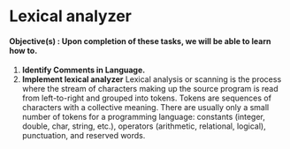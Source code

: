 # Lexical analyzer
#### **Objective(s) : Upon completion of these tasks, we will be able to learn how to.**
1.	**Identify Comments in Language.**
2.	**Implement lexical analyzer**
    Lexical analysis or scanning is the process where the stream of characters making up the source program is read from left-to-right and grouped into tokens. Tokens are sequences of characters with a collective meaning. There are usually only a small number of tokens for a programming language: constants (integer, double, char, string, etc.), operators (arithmetic, relational, logical), punctuation, and reserved words.

